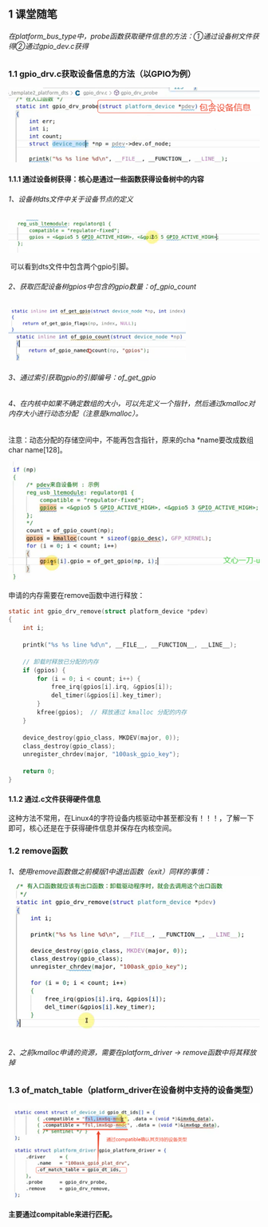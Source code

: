## 1 课堂随笔

###### 在platform_bus_type中，probe函数获取硬件信息的方法：①通过设备树文件获得②通过gpio_dev.c获得

### 1.1 gpio_drv.c获取设备信息的方法（以GPIO为例）

![image-20241212135632498](../../../6.图片/image-20241212135632498.png)

#### 1.1.1 通过设备树获得：核心是通过一些函数获得设备树中的内容

###### 1、设备树dts文件中关于设备节点的定义

![image-20241212135050728](../../../6.图片/image-20241212135050728.png)

​	可以看到dts文件中包含两个gpio引脚。

###### 2、获取匹配设备树gpios中包含的gpio数量：of_gpio_count

<img src="../../../6.图片/image-20241212134735025.png" alt="image-20241212134735025" style="zoom:50%;" />

###### 3、通过索引获取gpio的引脚编号：of_get_gpio



###### 4、在内核中如果不确定数组的大小，可以先定义一个指针，然后通过kmalloc对内存大小进行动态分配（注意是kmalloc）。

注意：动态分配的存储空间中，不能再包含指针，原来的cha *name要改成数组char name[128]。

![image-20241212140056903](../../../6.图片/image-20241212140056903.png)

申请的内存需要在remove函数中进行释放：

```c
static int gpio_drv_remove(struct platform_device *pdev)
{
    int i;
    
    printk("%s %s line %d\n", __FILE__, __FUNCTION__, __LINE__);

    // 卸载时释放已分配的内存
    if (gpios) {
        for (i = 0; i < count; i++) {
            free_irq(gpios[i].irq, &gpios[i]);
            del_timer(&gpios[i].key_timer);
        }
        kfree(gpios);  // 释放通过 kmalloc 分配的内存
    }

    device_destroy(gpio_class, MKDEV(major, 0));
    class_destroy(gpio_class);
    unregister_chrdev(major, "100ask_gpio_key");

    return 0;
}

```

#### 1.1.2 通过.c文件获得硬件信息

​	这种方法不常用，在Linux4的字符设备内核驱动中甚至都没有！！！，了解一下即可，核心还是在于获得硬件信息并保存在内核空间。

### 1.2 remove函数

###### 1、使用remove函数做之前模版1中退出函数（exit）同样的事情：![image-20241212153504092](../../../6.图片/image-20241212153504092.png)

###### 2、之前kmalloc申请的资源，需要在platform_driver -> remove函数中将其释放掉



### 1.3 of_match_table（platform_driver在设备树中支持的设备类型）

![image-20241212154026033](../../../6.图片/image-20241212154026033.png)

**主要通过compitable来进行匹配。**